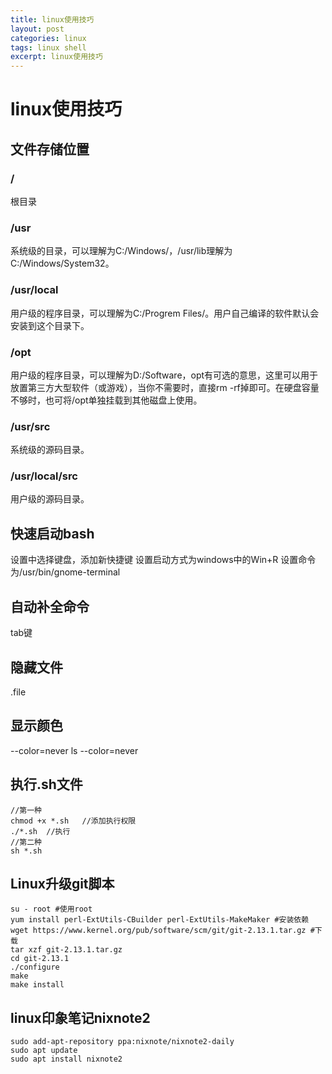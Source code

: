 ```yaml
---
title: linux使用技巧
layout: post
categories: linux
tags: linux shell
excerpt: linux使用技巧
---
```

# linux使用技巧

## 文件存储位置

### /

根目录

### /usr

系统级的目录，可以理解为C:/Windows/，/usr/lib理解为C:/Windows/System32。

### /usr/local

用户级的程序目录，可以理解为C:/Progrem Files/。用户自己编译的软件默认会安装到这个目录下。

### /opt

用户级的程序目录，可以理解为D:/Software，opt有可选的意思，这里可以用于放置第三方大型软件（或游戏），当你不需要时，直接rm -rf掉即可。在硬盘容量不够时，也可将/opt单独挂载到其他磁盘上使用。

### /usr/src

系统级的源码目录。

### /usr/local/src

用户级的源码目录。

## 快速启动bash

设置中选择键盘，添加新快捷键
设置启动方式为windows中的Win+R
设置命令为/usr/bin/gnome-terminal

## 自动补全命令

tab键

## 隐藏文件

.file

## 显示颜色
--color=never
ls --color=never

## 执行.sh文件

````shell
//第一种
chmod +x *.sh   //添加执行权限
./*.sh  //执行
//第二种
sh *.sh
````

## Linux升级git脚本

````shell
su - root #使用root
yum install perl-ExtUtils-CBuilder perl-ExtUtils-MakeMaker #安装依赖
wget https://www.kernel.org/pub/software/scm/git/git-2.13.1.tar.gz #下载
tar xzf git-2.13.1.tar.gz 
cd git-2.13.1
./configure
make
make install
````

## linux印象笔记nixnote2

````shell
sudo add-apt-repository ppa:nixnote/nixnote2-daily
sudo apt update
sudo apt install nixnote2
````